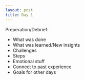 ```yaml
---
layout: post
title: Day 1
---
```


Preperation/Debrief:
- What was done
- What was learned/New insights
- Challenges
- Steps
- Emotional stuff
- Connect to past experience
- Goals for other days
